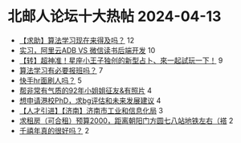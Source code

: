 # 北邮人论坛十大热帖 2024-04-13

- [【求助】算法学习现在来得及吗？](https://bbs.byr.cn/article/Talking/6415197) 12
- [实习，阿里云ADB VS 微信读书后端开发](https://bbs.byr.cn/article/Job/2210262) 10
- [【转】超神准！星座小王子独创的新型占卜、來一起試玩一下！](https://bbs.byr.cn/article/Constellations/326533) 9
- [算法学习有必要报班吗？](https://bbs.byr.cn/article/Picture/3360627) 7
- [快手hr面刷人吗？](https://bbs.byr.cn/article/WorkLife/1213426) 5
- [帮非常有气质的92年小姐姐征友&amp;有照片](https://bbs.byr.cn/article/Friends/2052033) 4
- [想申请港校PhD，求bg评估和未来发展建议](https://bbs.byr.cn/article/GoAbroad/397159) 4
- [【人才引进】【济南】济南市工业和信息化局](https://bbs.byr.cn/article/Shandong/425504) 3
- [求租房（可合租）预算2000，距离朝阳门方圆七八站地铁左右（褡](https://bbs.byr.cn/article/Home/137269) 2
- [千禧年真的很好吗？](https://bbs.byr.cn/article/Photo/277819) 2


